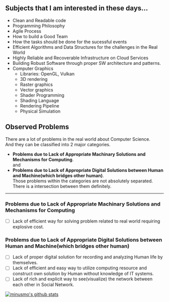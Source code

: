 ## Subjects that I am interested in these days...
- Clean and Readable code
- Programming Philosophy
- Agile Process
- How to build a Good Team
- How the tasks should be done for the sucessful events
- Efficient Algorithms and Data Structures for the challenges in the Real World
- Highly Reliable and Recoverable Infrastructure on Cloud Services
- Building Robust Software through proper SW architecture and patterns.
- Computer Graphics
  - Libraries: OpenGL, Vulkan
  - 3D rendering
  - Raster graphics
  - Vector graphics
  - Shader Programming
  - Shading Language
  - Rendering Pipeline
  - Physical Simulation

## Observed Problems
There are a lot of problems in the real world about Computer Science.  
And they can be classified into 2 major categories.  
- **Problems due to Lack of Appropriate Machinary Solutions and Mechanisms for Computing**.  
and 
- **Problems due to Lack of Appropriate Digital Solutions between Human and Machine(which bridges other human)**.   
Those problems within the categories are not absolutely separated.  
There is a intersection between them definitely.  
---
### Problems due to Lack of Appropriate Machinary Solutions and Mechanisms for Computing
- [ ] Lack of efficient way for solving problem related to real world requiring explosive cost.


### Problems due to Lack of Appropriate Digital Solutions between Human and Machine(which bridges other human)
- [ ] Lack of proper digital solution for recording and analyzing Human life by themselves.
- [ ] Lack of efficient and easy way to utilize computing resource and construct own solution by Human without knowledge of IT systems.
- [ ] Lack of rich and explicit way to see(visualize) the network between each other in Social Network.

[![minusmo's github stats](https://github-readme-stats.vercel.app/api?username=minusmo&show_icons=true&theme=codeSTACKr)](https://github.com/minusmo)  

